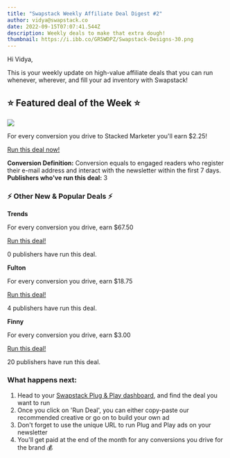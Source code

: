 ```yaml
---
title: "Swapstack Weekly Affiliate Deal Digest #2"
author: vidya@swapstack.co
date: 2022-09-15T07:07:41.544Z
description: Weekly deals to make that extra dough!
thumbnail: https://i.ibb.co/GR5WDPZ/Swapstack-Designs-30.png
---
```

Hi Vidya,

This is your weekly update on high-value affiliate deals that you can run whenever, wherever, and fill your ad inventory with Swapstack!

## ⭐️ Featured deal of the Week ⭐️

![](https://i.ibb.co/4sYxgbG/untitled-3.png)

For every conversion you drive to  Stacked Marketer you'll earn $2.25!

[Run this deal now!](https://app.swapstack.co/dashboard-newsletters/plug-and-play/active-deals)

**Conversion Definition:** Conversion equals to engaged readers who register their e-mail address and interact with the newsletter within the first 7 days.
**Publishers who've run this deal:** 3

### ⚡️ Other New & Popular Deals ⚡️

**Trends**

For every conversion you drive, earn $67.50[](http://url1952.swapstack.co/ls/click?upn=PrXo6ff4bmfSOeq-2FBWO8RzVqMUTuqjY38ipPK-2BJJ7DQKpnsFBLL77qjMNcTtInhdzuqlSVFPA1goVPEErzhFa5b-2B-2Bg6JvKiRzGugZP9Hx3yv2H66Lc3M82fJ4i6VPMquEkoTQDihROO-2ByxN-2Fl5jd6A-3D-3DOBLk_GaMbdtP2TgLedCO3b3KMib5v13lPNXPz0fzCsFlGIO26JPI6lewiNeFVsnSgvrXBNHBJWXOQpYP9zPGvP-2FL3UBaulhB7CVivhNkC-2Bk5-2BTzPAz99CZK2-2FyTiuPq7hNttffJKt6uW-2BbeaPOgSctqgoJ6zPRgSx4CbxU3oIJ8UBymTvnz0-2FKp-2FaTZzj1F-2B-2BC6WBGDXud9KM5zZtBd9qdylz2b0QTYgyUZlKJO-2BwucKn95-2BVZBZlfzqJtksGddlfELES-2FHw4C-2FIg-2FrY9RNAZ8mF13S8EgiEMALv4pXe8raLxZiY-3D)

[Run this deal!](http://url1952.swapstack.co/ls/click?upn=PrXo6ff4bmfSOeq-2FBWO8RzVqMUTuqjY38ipPK-2BJJ7DQKpnsFBLL77qjMNcTtInhdzuqlSVFPA1goVPEErzhFa5b-2B-2Bg6JvKiRzGugZP9Hx3yv2H66Lc3M82fJ4i6VPMquEkoTQDihROO-2ByxN-2Fl5jd6A-3D-3DOBLk_GaMbdtP2TgLedCO3b3KMib5v13lPNXPz0fzCsFlGIO26JPI6lewiNeFVsnSgvrXBNHBJWXOQpYP9zPGvP-2FL3UBaulhB7CVivhNkC-2Bk5-2BTzPAz99CZK2-2FyTiuPq7hNttffJKt6uW-2BbeaPOgSctqgoJ6zPRgSx4CbxU3oIJ8UBymTvnz0-2FKp-2FaTZzj1F-2B-2BC6WBGDXud9KM5zZtBd9qdylz2b0QTYgyUZlKJO-2BwucKn95-2BVZBZlfzqJtksGddlfELES-2FHw4C-2FIg-2FrY9RNAZ8mF13S8EgiEMALv4pXe8raLxZiY-3D)

0 publishers have run this deal.

**Fulton**

For every conversion you drive, earn $18.75

[Run this deal!](http://url1952.swapstack.co/ls/click?upn=PrXo6ff4bmfSOeq-2FBWO8RzVqMUTuqjY38ipPK-2BJJ7DQKpnsFBLL77qjMNcTtInhdzuqlSVFPA1goVPEErzhFaxmGozeRhhbHGrDaPEElKgdIwFQJgKg06qNyjoSaybkwx4rftSRAmkQqDJYl-2Bvlw-2Bg-3D-3DIcrJ_GaMbdtP2TgLedCO3b3KMib5v13lPNXPz0fzCsFlGIO26JPI6lewiNeFVsnSgvrXBNHBJWXOQpYP9zPGvP-2FL3UBaulhB7CVivhNkC-2Bk5-2BTzPAz99CZK2-2FyTiuPq7hNttffJKt6uW-2BbeaPOgSctqgoJ6PHEoOTE2p3gP6f34gXJj7sSzqLK-2B-2BFkQpVo08B8du8jGc1NujPWN7QwtuZFlfffvb5zPxaGqpoNmdCtakBPlL1co1xcF6oFCJ3Hnx3DWxgkNQ0BI0P9lT9VHpt8-2F8R4qRH3is3C9fXOq5xN8qVNnM-3D)

4 publishers have run this deal.

**Finny**

For every conversion you drive, earn $3.00

[Run this deal!](http://url1952.swapstack.co/ls/click?upn=PrXo6ff4bmfSOeq-2FBWO8RzVqMUTuqjY38ipPK-2BJJ7DQKpnsFBLL77qjMNcTtInhdzuqlSVFPA1goVPEErzhFawRNLIIKe-2BHCaFY-2FndgDVKDbacGMlC6MOUpxwXxrl8DhRyXRMIFD-2F3UzClGgFi9Qeg-3D-3DwInh_GaMbdtP2TgLedCO3b3KMib5v13lPNXPz0fzCsFlGIO26JPI6lewiNeFVsnSgvrXBNHBJWXOQpYP9zPGvP-2FL3UBaulhB7CVivhNkC-2Bk5-2BTzPAz99CZK2-2FyTiuPq7hNttffJKt6uW-2BbeaPOgSctqgoJ9xliW7mC7l1jSrU19MICMVLD0pAHFztRypvcivzEiiPSc-2F-2B-2BtL0i6Ca0GAUk5N0HwNfEodcxxBfpsj0stFnOtpdGCJscIcJ6LWw4i3OA8kmTm6-2FVM3NEM71HVeMYtudrv3BYRkRXb1IIID1q1IgfRM-3D)

20 publishers have run this deal.

### **What happens next:**

1. Head to your [Swapstack Plug & Play dashboard](https://app.swapstack.co/dashboard-newsletters/plug-and-play/gallery), and find the deal you want to run
2. Once you click on 'Run Deal', you can either copy-paste our recommended creative or go on to build your own ad
3. Don't forget to use the unique URL to run Plug and Play ads on your newsletter
4. You'll get paid at the end of the month for any conversions you drive for the brand 💰